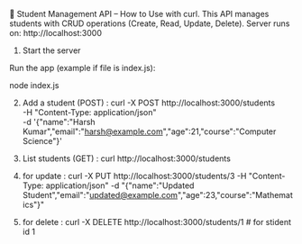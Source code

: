📝 Student Management API – How to Use with curl.
This API manages students with CRUD operations (Create, Read, Update, Delete).
Server runs on:
               http://localhost:3000
               
1. Start the server

Run the app (example if file is index.js):

node index.js

2. Add a student (POST) :
curl -X POST http://localhost:3000/students \
  -H "Content-Type: application/json" \
  -d '{"name":"Harsh Kumar","email":"harsh@example.com","age":21,"course":"Computer Science"}'

3. List students (GET) :
curl http://localhost:3000/students

4. for update :
curl -X PUT http://localhost:3000/students/3 -H "Content-Type: application/json" -d "{\"name\":\"Updated Student\",\"email\":\"updated@example.com\",\"age\":23,\"course\":\"Mathematics\"}"

5. for delete : 
curl -X DELETE http://localhost:3000/students/1 # for stident id 1
